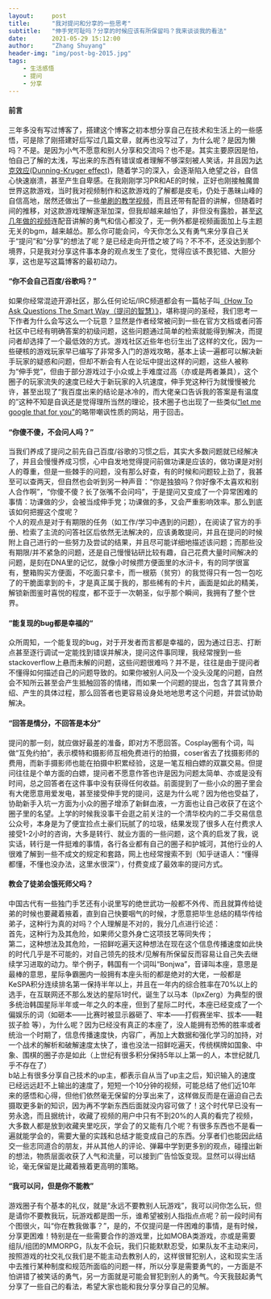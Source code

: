 ```yaml
---
layout:     post
title:      "我对提问和分享的一些思考"
subtitle:   "伸手党可耻吗？分享的时候应该有所保留吗？我来谈谈我的看法"
date:       2021-05-29 15:12:00
author:     "Zhang Shuyang"
header-img: "img/post-bg-2015.jpg"
tags:
    - 生活感悟
    - 提问
    - 分享
---
```


#### 前言

三年多没有写过博客了，搭建这个博客之初本想分享自己在技术和生活上的一些感悟，可是除了刚搭建好后写过几篇文章，就再也没写过了，为什么呢？是因为懒吗？不是。是因为小气不愿意和别人分享和交流吗？也不是。其实主要原因是怕，怕自己了解的太浅，写出来的东西有错误或者理解不够深刻被人笑话，并且因为[达克效应(Dunning-Kruger effect)](https://baike.baidu.com/item/%E8%BE%BE%E5%85%8B%E6%95%88%E5%BA%94/5639178)，随着学习的深入，会逐渐陷入绝望之谷，自信心快速崩溃，甚至产生自卑感。在我刚刚学习PR和AE的时候，正好也刚接触魔兽世界这款游戏，当时我对视频制作和这款游戏的了解都是皮毛，仍处于愚昧山峰的自信高地，居然还做出了一些[单刷的教学视频](https://v.youku.com/v_show/id_XNTk0MTI5MTYw.html)，而且还带有配音的讲解，但随着时间的推移，对这款游戏理解逐渐加深，但我却越来越怕了，非但没有露脸，甚至[这几年做的视频](https://space.bilibili.com/432907/)连配音讲解的勇气和信心都没了，无一例外都是视频画面加上与主题无关的bgm，越来越怂。那么你可能会问，今天你怎么又有勇气来分享自己关于“提问”和“分享”的想法了呢？是已经走向开悟之坡了吗？不不不，还没达到那个境界，只是我对分享这件事本身的观点发生了变化，觉得应该不畏犯错、大胆分享，这也是写这篇博客的最初动力。

#### “你不会自己百度/谷歌吗？”

如果你经常混迹开源社区，那么任何论坛/IRC频道都会有一篇帖子叫[《How To Ask Questions The Smart Way（提问的智慧）》](https://github.com/ryanhanwu/How-To-Ask-Questions-The-Smart-Way/blob/main/README-zh_CN.md)，堪称提问的圣经，我们思考一下作者为什么会写这么一个玩意？显然是作者经常被问到一些在官方文档或者问答社区中已经有明确答案的初级问题，这些问题通过简单的检索就能得到解决，而提问者却选择了一个最低效的方式。游戏社区近些年也衍生出了这样的文化，因为一些硬核的游戏玩家早已编写了非常多入门的游戏攻略，基本上读一遍都可以解决新手玩家的疑惑和问题，但却不断会有人在论坛中提出这样的问题，这些人被称为“伸手党”，但由于部分游戏过于小众或上手难度过高（亦或是两者兼具），这个圈子的玩家流失的速度已经大于新玩家的入坑速度，伸手党这种行为就慢慢被允许，甚至出现了“我百度出来的结论是冰冷的，而大佬亲口告诉我的答案是有温度的”这种不知是自讽还是觉得理所当然的理论，技术圈子也出现了一些类似[“let me google that for you”](https://zh.lmgtfy.app/)的略带嘲讽性质的网站，用于回击。

#### “你傻不傻，不会问人吗？”

当我们养成了提问之前先自己百度/谷歌的习惯之后，其实大多数问题就已经解决了，并且会慢慢养成习惯，心中自发地觉得提问前做功课是应该的，做功课是对别人的尊重，但是一些棘手的问题，没有那么好查，有的时候和问题较上劲了，我甚至可以查两天，但自然也会听到另一种声音：“你是独狼吗？你好像不太喜欢和别人合作啊”，“你傻不傻？长了张嘴不会问吗”，于是提问又变成了一个异常困难的事情：功课做的少，会被当成伸手党；功课做的多，又会严重影响效率。那么到底该如何把握这个度呢？  
个人的观点是对于有期限的任务（如工作/学习中遇到的问题），在阅读了官方的手册、检索了主流的问答社区后依然无法解决的，应该勇敢提问，并且在提问的时候附上自己进行的一些努力及尝试的结果，并且尽可能详细地描述该问题；而那些没有期限/并不紧急的问题，还是自己慢慢钻研比较有趣，自己花费大量时间解决的问题，是刻在DNA里的记忆，就像小时候攒方便面里的水浒卡，有的同学很富有，整箱购买方便面，不吃面只拿卡，而一根筋（贫穷）的我觉得只有一包一包吃了的干脆面拿到的卡，才是真正属于我的，那些稀有的卡片，画面是如此的精美，解锁新图鉴时喜悦的程度，都不亚于一次朝圣，似乎那个瞬间，我拥有了整个世界。

#### “能复现的bug都是幸福的“

众所周知，一个能复现的bug，对于开发者而言都是幸福的，因为通过日志、打断点甚至逐行调试一定能找到错误并解决，提问这件事同理，我经常搜到一些stackoverflow上悬而未解的问题，这些问题很难吗？并不是，往往是由于提问者不懂得如何描述自己的问题导致的。如果你被别人问及一个没头没尾的问题，自然会不知所云甚至会产生抵触回答的情绪，而如果一个问题的提出，包含了其背景介绍、产生的具体过程，那么回答者也更容易设身处地地思考这个问题，并尝试协助解决。

#### “回答是情分，不回答是本分”

提问的那一刻，就应做好最差的准备，即对方不愿回答。Cosplay圈有个词，叫做“互免约拍”，表示模特和摄影师互相免费进行的拍摄，coser省去了找摄影师的费用，而新手摄影师也能在拍摄中积累经验，这是一笔互相白嫖的双赢交易。但提问往往是个单方面的白嫖，提问者不愿意作答也许是因为问题太简单、亦或是没有时间，总之回答者在这件事中没有获得任何收益。前面提到了一些小众的圈子里会有大佬愿意用爱发电，甚至接受伸手党的提问，这是为什么呢？因为他也受益了，协助新手入坑一方面为小众的圈子增添了新鲜血液，一方面也让自己收获了在这个圈子里的名望。上学的时候我没事干会逛之前关注的一个清华校内的二手交易信息公众号，本身是为了便宜捡点土豪们玩腻了的垃圾，结果发现了很多人在付费求人接受1-2小时的咨询，大多是转行、就业方面的一些问题，这个真的启发了我，说实话，转行是一件挺难的事情，各行各业都有自己的圈子和护城河，其他行业的人很难了解到一些不成文的规定和套路，网上也经常搜索不到（知乎谜语人：“懂得都懂，不懂也没办法，这里水很深”），付费变成了最效率的提问方式。

#### 教会了徒弟会饿死师父吗？

中国古代有一些独门手艺还有小说里写的绝世武功一般都不外传、而且就算传给徒弟的时候也要藏着掖着，直到自己快要咽气的时候，才愿意把毕生总结的精华传给弟子，这种行为真的对吗？个人理解是不对的，我分几点进行论述：  
首先，这种行为及其危险，如果师父意外身亡这项技艺等同失传；  
第二，这种想法及其危险，一招鲜吃遍天这种想法在现在这个信息传播速度如此快的时代几乎是不可能的，对自己领先的技术/见解有所保留反而容易让自己失去继续学习进取的动力。举个例子，韩国有一个词叫“Bonjwa”，音译叫本座，意思是最棒的意思，星际争霸圈内一般拥有本座头衔的都是绝对的大佬，一般都是KeSPA积分连续排名第一保持半年以上，并且在一年内的综合胜率在70%以上的选手，在互联网还不那么发达的星际1时代，诞生了以马本（IpxZerg）为典型的很多统治韩国星际半年或一年之久的本座，但到了星际二时代，本座已经变成了一个偏娱乐的词（如砸本——比赛时被显示器砸了、牢本——打假赛坐牢、拔本——鞋拔子脸 等），为什么呢？因为已经没有真正的本座了，没人能拥有恐怖的胜率或者统治一个时期了，信息传播速度快，内容广，再加上大数据和强化学习的加持，对一个战术的解析和破解速度太快了，谁也没法一招鲜吃遍天，传统棋牌如国象、中象、围棋的圈子亦是如此（上世纪有很多积分保持5年以上第一的人，本世纪就几乎不存在了）  
b站上有很多分享自己技术的up主，都表示自从当了up主之后，知识输入的速度已经远远赶不上输出的速度了，短短一个10分钟的视频，可能总结了他们近10年来的感悟和心得，但他们依然毫无保留的分享出来了，这样做反而是在逼迫自己去摄取更多新的知识，因为再不学新东西后面就没内容可做了！这个时代早已没有一劳永逸，而且据统计，收藏了视频的用户中只有不到20%的人真的看完了视频，大多数人都是放到收藏夹里吃灰，学会了的又能有几个呢？有很多东西也不是看一遍就能学会的，需要大量的实践和总结才能变成自己的东西。分享者们也能因此结交一些志同道合的朋友，并从其他人的评论、弹幕中学到更多别的观点，碰撞出新的想法，物质层面收获了人气和流量，可以接到广告恰饭变现。显然可以得出结论，毫无保留是比藏着掖着更高明的策略。

#### “我可以问，但是你不能教”

游戏圈子有个基本的礼仪，就是“永远不要教别人玩游戏”，我可以问你怎么玩，但是请你不要教我玩，玩游戏都是图一乐，谁希望被别人指指点点呢？前一段时间有个图很火，叫“你在教我做事？”，是的，不仅提问是一件困难的事情，是有时候，分享更困难！特别是在一些需要合作的游戏里，比如MOBA类游戏，亦或是需要组队/组团的MMORPG，队友不会玩，我们只能默默忍受，如果队友不主动来问，按照游戏的社交礼仪我们是不能主动去教别人的，这样很冒犯别人，这和现实生活中去推行某种制度和规范所面临的问题一样，所以分享是需要勇气的，一方面是不怕讲错了被笑话的勇气，另一方面就是可能会冒犯到别人的勇气。今天我鼓起勇气分享了一些自己的看法，希望大家也能和我分享分享自己的见解。
